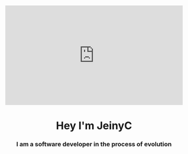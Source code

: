 <!--
**JeinyC/JeinyC** is a ✨ _special_ ✨ repository because its `README.md` (this file) appears on your GitHub profile.

Here are some ideas to get you started:

- 🔭 I’m currently working on ...
- 🌱 I’m currently learning ...
- 👯 I’m looking to collaborate on ...
- 🤔 I’m looking for help with ...
- 💬 Ask me about ...
- 📫 How to reach me: ...
- 😄 Pronouns: ...
- ⚡ Fun fact: ...
-->
<div id="header" align="center">
  <iframe src="https://giphy.com/embed/aNqEFrYVnsS52" width="480" height="270" frameBorder="0" class="giphy-embed" allowFullScreen></iframe><p><a href="https://giphy.com/gifs/cat-brighten-yourlaptop-aNqEFrYVnsS52"></a></p>
	<h1 align="center">Hey I'm JeinyC</h1>
	<h3 align="center">I am a software developer in the process of evolution</h3>
</div>
